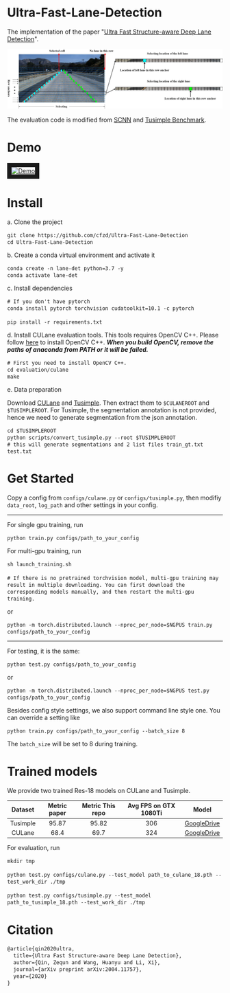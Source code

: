 # Ultra-Fast-Lane-Detection
The implementation of the paper "[Ultra Fast Structure-aware Deep Lane Detection](https://arxiv.org/abs/2004.11757)".

![alt text](vis.jpg "vis")

The evaluation code is modified from [SCNN](https://github.com/XingangPan/SCNN) and [Tusimple Benchmark](https://github.com/TuSimple/tusimple-benchmark).

# Demo 
<a href="http://www.youtube.com/watch?feature=player_embedded&v=lnFbAG3GBN4
" target="_blank"><img src="http://img.youtube.com/vi/lnFbAG3GBN4/0.jpg" 
alt="Demo" width="240" height="180" border="10" /></a>


# Install

a. Clone the project

```
git clone https://github.com/cfzd/Ultra-Fast-Lane-Detection
cd Ultra-Fast-Lane-Detection
```

b. Create a conda virtual environment and activate it

```
conda create -n lane-det python=3.7 -y
conda activate lane-det
```

c. Install dependencies

```
# If you don't have pytorch
conda install pytorch torchvision cudatoolkit=10.1 -c pytorch 

pip install -r requirements.txt
```

d. Install CULane evaluation tools. This tools requires OpenCV C++. Please follow [here](https://docs.opencv.org/master/d7/d9f/tutorial_linux_install.html) to install OpenCV C++. ***When you build OpenCV, remove the paths of anaconda from PATH or it will be failed.***

```
# First you need to install OpenCV C++.
cd evaluation/culane
make
```

e. Data preparation

Download [CULane](https://xingangpan.github.io/projects/CULane.html) and [Tusimple](https://github.com/TuSimple/tusimple-benchmark/issues/3). Then extract them to `$CULANEROOT` and `$TUSIMPLEROOT`. For Tusimple, the segmentation annotation is not provided, hence we need to generate segmentation from the json annotation. 

```
cd $TUSIMPLEROOT
python scripts/convert_tusimple.py --root $TUSIMPLEROOT
# this will generate segmentations and 2 list files train_gt.txt test.txt
```

# Get Started
Copy a config from ```configs/culane.py``` or ```configs/tusimple.py```, then
modifiy ```data_root```, ```log_path``` and other settings in your config.

***

For single gpu training, run
```
python train.py configs/path_to_your_config
```
For multi-gpu training, run
```
sh launch_training.sh

# If there is no pretrained torchvision model, multi-gpu training may result in multiple downloading. You can first download the corresponding models manually, and then restart the multi-gpu training.
```
or
```
python -m torch.distributed.launch --nproc_per_node=$NGPUS train.py configs/path_to_your_config
```

***

For testing, it is the same:
```
python test.py configs/path_to_your_config
```
or
```
python -m torch.distributed.launch --nproc_per_node=$NGPUS test.py configs/path_to_your_config
```

Besides config style settings, we also support command line style one. You can override a setting like
```
python train.py configs/path_to_your_config --batch_size 8
```
The ```batch_size``` will be set to 8 during training.


# Trained models
We provide two trained Res-18 models on CULane and Tusimple.

|  Dataset | Metric paper | Metric This repo | Avg FPS on GTX 1080Ti |    Model    |
|:--------:|:------------:|:----------------:|:-------------------:|:-----------:|
| Tusimple |     95.87    |       95.82      |         306         | [GoogleDrive](https://drive.google.com/file/d/1WCYyur5ZaWczH15ecmeDowrW30xcLrCn/view?usp=sharing) |
|  CULane  |     68.4     |       69.7       |         324         | [GoogleDrive](https://drive.google.com/file/d/1zXBRTw50WOzvUp6XKsi8Zrk3MUC3uFuq/view?usp=sharing) |

For evaluation, run
```
mkdir tmp

python test.py configs/culane.py --test_model path_to_culane_18.pth --test_work_dir ./tmp

python test.py configs/tusimple.py --test_model path_to_tusimple_18.pth --test_work_dir ./tmp
```

# Citation

```
@article{qin2020ultra,
  title={Ultra Fast Structure-aware Deep Lane Detection},
  author={Qin, Zequn and Wang, Huanyu and Li, Xi},
  journal={arXiv preprint arXiv:2004.11757},
  year={2020}
}
```
